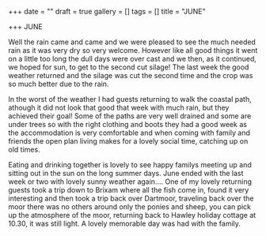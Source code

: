 +++
date = ""
draft = true
gallery = []
tags = []
title = "JUNE"

+++
JUNE

Well the rain came and came and we were pleased to see the much needed rain as it was very dry so very welcome. However like all good things it went on a little too long the dull days were over cast and we then, as it continued, we hoped for sun, to get to the second cut silage! The last week the good weather returned and the silage was cut the second time and the crop was so much better due to the rain.

In the worst of the weather I had guests returning to walk the coastal path, athough it did not look that good that week with much rain, but  they achieved their goal! Some of the  paths are very well drained and some are under trees so with the right clothing and boots they had a good week as the accommodation is very comfortable and when coming with family and friends the open plan living makes for a lovely social time, catching up on old times.

Eating and drinking together is lovely to see happy familys meeting up and sitting out in the sun on the long summer days. June ended with the last week or two with lovely sunny weather again.... One of my lovely returning guests took a trip down to Brixam where all the fish come in, found it very interesting and then took a trip back over Dartmoor, traveling back over the moor there was no others around only the ponies and sheep, you can pick up the atmosphere of the moor, returning back to Hawley holiday cottage at 10.30, it was still light. A lovely memorable day was had with the family.